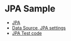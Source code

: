 # JPA Sample

- [JPA](https://github.com/zacscoding/spring-boot-book/blob/master/jpa.md)
- [Data Source, JPA settings](https://github.com/zacscoding/spring-boot-book/blob/master/boot02/src/main/resources/application.properties)
- [JPA Test code](https://github.com/zacscoding/spring-boot-book/blob/master/boot02/src/test/java/org/zerock/persistence/BoardRepositoryTests.java)
